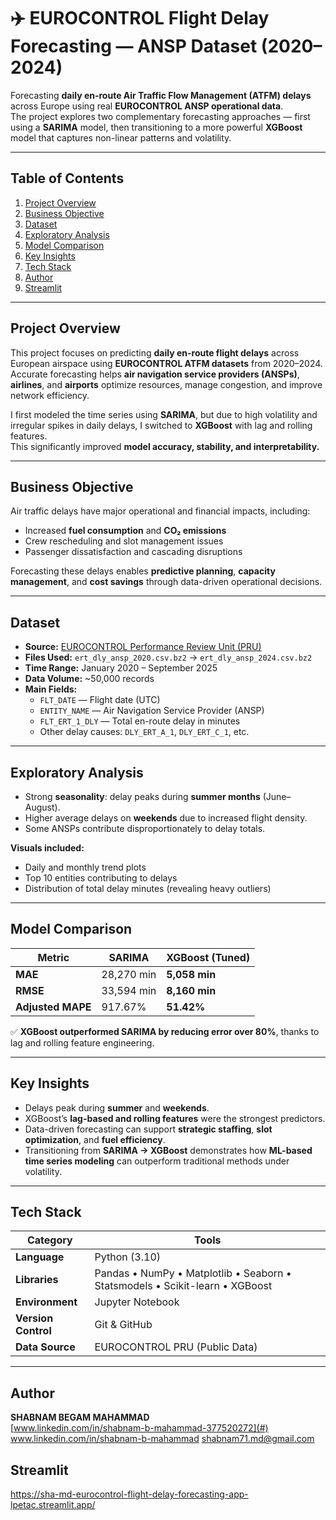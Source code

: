 # ✈️ EUROCONTROL Flight Delay Forecasting — ANSP Dataset (2020–2024)

Forecasting **daily en-route Air Traffic Flow Management (ATFM) delays** across Europe using real **EUROCONTROL ANSP operational data**.  
The project explores two complementary forecasting approaches — first using a **SARIMA** model, then transitioning to a more powerful **XGBoost** model that captures non-linear patterns and volatility.

---

## Table of Contents
1. [Project Overview](#project-overview)  
2. [Business Objective](#business-objective)  
3. [Dataset](#dataset)  
4. [Exploratory Analysis](#exploratory-analysis)  
5. [Model Comparison](#model-comparison)  
6. [Key Insights](#key-insights)  
7. [Tech Stack](#tech-stack)  
8. [Author](#author)
9. [Streamlit](#streamlit)
---

## Project Overview
This project focuses on predicting **daily en-route flight delays** across European airspace using **EUROCONTROL ATFM datasets** from 2020–2024.  
Accurate forecasting helps **air navigation service providers (ANSPs)**, **airlines**, and **airports** optimize resources, manage congestion, and improve network efficiency.

I first modeled the time series using **SARIMA**, but due to high volatility and irregular spikes in daily delays, I switched to **XGBoost** with lag and rolling features.  
This significantly improved **model accuracy, stability, and interpretability.**

---

## Business Objective
Air traffic delays have major operational and financial impacts, including:
- Increased **fuel consumption** and **CO₂ emissions**  
- Crew rescheduling and slot management issues  
- Passenger dissatisfaction and cascading disruptions  

Forecasting these delays enables **predictive planning**, **capacity management**, and **cost savings** through data-driven operational decisions.

---

## Dataset
- **Source:** [EUROCONTROL Performance Review Unit (PRU)](https://ansperformance.eu/data/)  
- **Files Used:** `ert_dly_ansp_2020.csv.bz2` → `ert_dly_ansp_2024.csv.bz2`  
- **Time Range:** January 2020 – September 2025  
- **Data Volume:** ~50,000 records  
- **Main Fields:**
  - `FLT_DATE` — Flight date (UTC)  
  - `ENTITY_NAME` — Air Navigation Service Provider (ANSP)  
  - `FLT_ERT_1_DLY` — Total en-route delay in minutes  
  - Other delay causes: `DLY_ERT_A_1`, `DLY_ERT_C_1`, etc.

---

## Exploratory Analysis
- Strong **seasonality**: delay peaks during **summer months** (June–August).  
- Higher average delays on **weekends** due to increased flight density.  
- Some ANSPs contribute disproportionately to delay totals.  

**Visuals included:**
- Daily and monthly trend plots  
- Top 10 entities contributing to delays  
- Distribution of total delay minutes (revealing heavy outliers)

---

## Model Comparison

| Metric        | SARIMA     | XGBoost (Tuned) |
| ------------- | ---------- | --------------- |
| **MAE**       | 28,270 min | **5,058 min**   |
| **RMSE**      | 33,594 min | **8,160 min**   |
| **Adjusted MAPE** | 917.67% | **51.42%**      |

✅ **XGBoost outperformed SARIMA by reducing error over 80%**, thanks to lag and rolling feature engineering.

---

## Key Insights
- Delays peak during **summer** and **weekends**.  
- XGBoost’s **lag-based and rolling features** were the strongest predictors.  
- Data-driven forecasting can support **strategic staffing**, **slot optimization**, and **fuel efficiency**.  
- Transitioning from **SARIMA → XGBoost** demonstrates how **ML-based time series modeling** can outperform traditional methods under volatility.

---

## Tech Stack

| Category | Tools |
|-----------|-------|
| **Language** | Python (3.10) |
| **Libraries** | Pandas • NumPy • Matplotlib • Seaborn • Statsmodels • Scikit-learn • XGBoost |
| **Environment** | Jupyter Notebook |
| **Version Control** | Git & GitHub |
| **Data Source** | EUROCONTROL PRU (Public Data) |

---


##  Author

**SHABNAM BEGAM MAHAMMAD**  
 [www.linkedin.com/in/shabnam-b-mahammad-377520272](#)  
 www.linkedin.com/in/shabnam-b-mahammad
 shabnam71.md@gmail.com  

## Streamlit
https://sha-md-eurocontrol-flight-delay-forecasting-app-lpetac.streamlit.app/
